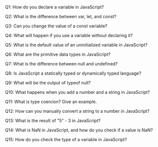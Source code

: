 Q1: How do you declare a variable in JavaScript?

Q2: What is the difference between var, let, and const?

Q3: Can you change the value of a const variable?

Q4: What will happen if you use a variable without declaring it?

Q5: What is the default value of an uninitialized variable in JavaScript?

Q6: What are the primitive data types in JavaScript?

Q7: What is the difference between null and undefined?

Q8: Is JavaScript a statically typed or dynamically typed language?

Q9: What will be the output of typeof null?

Q10: What happens when you add a number and a string in JavaScript?

Q11: What is type coercion? Give an example.

Q12: How can you manually convert a string to a number in JavaScript?

Q13: What is the result of "5" - 3 in JavaScript?

Q14: What is NaN in JavaScript, and how do you check if a value is NaN?

Q15: How do you check the type of a variable in JavaScript?